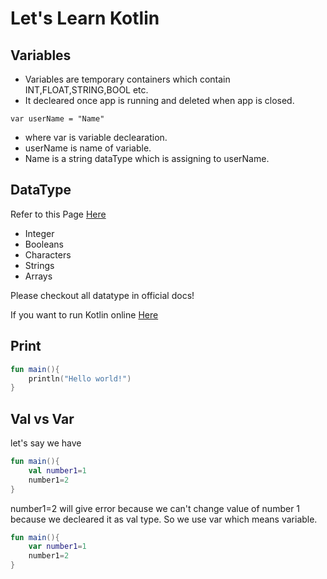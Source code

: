 # Let's Learn Kotlin
## Variables
- Variables are temporary containers which contain INT,FLOAT,STRING,BOOL etc.
- It decleared once app is running and deleted when app is closed.
```
var userName = "Name" 
```
- where var is variable declearation.
- userName is name of variable.
- Name is a string dataType which is assigning to userName.


## DataType
Refer to this Page [Here](https://kotlinlang.org/docs/numbers.html)
- Integer
- Booleans
- Characters
- Strings
- Arrays

Please checkout all datatype in official docs!

If you want to run Kotlin online [Here](https://play.kotlinlang.org/#eyJ2ZXJzaW9uIjoiMi4wLjAiLCJwbGF0Zm9ybSI6ImphdmEiLCJhcmdzIjoiIiwibm9uZU1hcmtlcnMiOnRydWUsInRoZW1lIjoiaWRlYSIsImNvZGUiOiIvKipcbiAqIFlvdSBjYW4gZWRpdCwgcnVuLCBhbmQgc2hhcmUgdGhpcyBjb2RlLlxuICogcGxheS5rb3RsaW5sYW5nLm9yZ1xuICovXG5mdW4gbWFpbigpIHtcbiAgICBwcmludGxuKFwiSGVsbG8sIHdvcmxkISEhXCIpXG59In0=)

## Print
```Kotlin
fun main(){
    println("Hello world!")
}
```

## Val vs Var

let's say we have
```Kotlin
fun main(){
    val number1=1
    number1=2
}
```
number1=2 will give error because we can't change value of number 1 because we decleared it as val type. So we use var which means variable.
```Kotlin
fun main(){
    var number1=1
    number1=2
}
``` 
